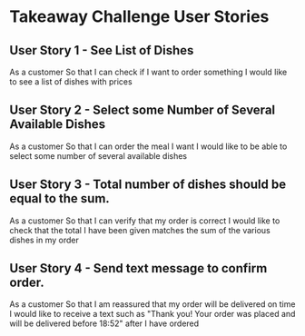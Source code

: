 # Takeaway Challenge User Stories

## User Story 1 - See List of Dishes

As a customer
So that I can check if I want to order something
I would like to see a list of dishes with prices

## User Story 2 - Select some Number of Several Available Dishes

As a customer
So that I can order the meal I want
I would like to be able to select some number of several available dishes

## User Story 3 - Total number of dishes should be equal to the sum.

As a customer
So that I can verify that my order is correct
I would like to check that the total I have been given matches the sum of the various dishes in my order

## User Story 4 - Send text message to confirm order.

As a customer
So that I am reassured that my order will be delivered on time
I would like to receive a text such as "Thank you! Your order was placed and will be delivered before 18:52" after I have ordered
